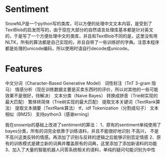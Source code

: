 # Sentiment
SnowNLP是一个python写的类库，可以方便的处理中文文本内容，是受到了TextBlob的启发而写的，由于现在大部分的自然语言处理库基本都是针对英文的，于是写了一个方便处理中文的类库，并且和TextBlob不同的是，这里没有用NLTK，所有的算法都是自己实现的，并且自带了一些训练好的字典。注意本程序都是处理的unicode编码，所以使用时请自行decode成unicode。
# Features
中文分词（Character-Based Generative Model）
词性标注（TnT 3-gram 隐马）
情感分析（现在训练数据主要是买卖东西时的评价，所以对其他的一些可能效果不是很好，待解决）
文本分类（Naive Bayes）
转换成拼音（Trie树实现的最大匹配）
繁体转简体（Trie树实现的最大匹配）
提取文本关键词（TextRank算法）
提取文本摘要（TextRank算法）
tf，idf
Tokenization（分割成句子）
文本相似（BM25）
支持python3（感谢erning）


我在snownlp的基础上改进了sentiment的算法：
1、原有的sentiment单纯使用了bayes分类，所有的词完全依靠于训练语料，并且不能很好地识别 不高兴， 不是不高兴这类反转的情感。再添加了识别与反转的逻辑之后能够识别否定情感
2、原有的训练模式是建立新的词典并覆盖原有的词典，这里添加了添加新语料的功能
3、加入了大量的智能机器人问答系统相关的语料，单纯的疑问句能识别为中性

